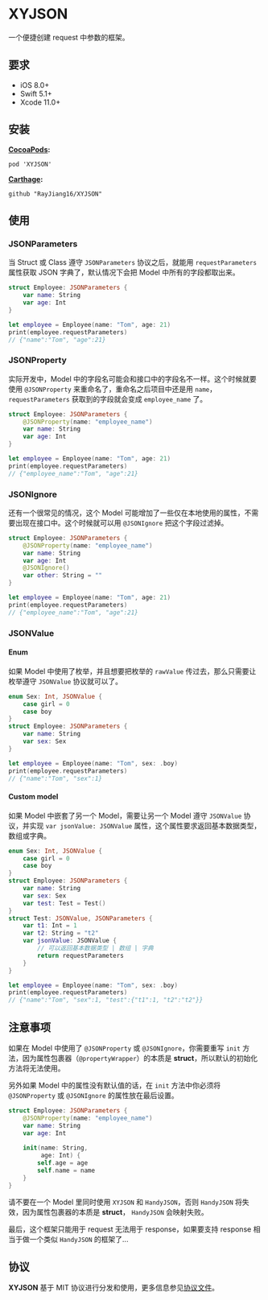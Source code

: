 # XYJSON

一个便捷创建 request 中参数的框架。



## 要求

- iOS 8.0+
- Swift 5.1+
- Xcode 11.0+



## 安装

**[CocoaPods](https://cocoapods.org/):**

```
pod 'XYJSON'
```
**[Carthage](https://github.com/Carthage/Carthage):**

```
github "RayJiang16/XYJSON"
```



## 使用

### JSONParameters

当 Struct 或 Class 遵守 `JSONParameters` 协议之后，就能用 `requestParameters` 属性获取 JSON 字典了，默认情况下会把 Model 中所有的字段都取出来。

```swift
struct Employee: JSONParameters {
    var name: String
    var age: Int
}

let employee = Employee(name: "Tom", age: 21)
print(employee.requestParameters)
// {"name":"Tom", "age":21}
```



### JSONProperty

实际开发中，Model 中的字段名可能会和接口中的字段名不一样。这个时候就要使用 `@JSONProperty` 来重命名了，重命名之后项目中还是用 `name`， `requestParameters` 获取到的字段就会变成 `employee_name` 了。

```swift
struct Employee: JSONParameters {
    @JSONProperty(name: "employee_name")
    var name: String
    var age: Int
}

let employee = Employee(name: "Tom", age: 21)
print(employee.requestParameters)
// {"employee_name":"Tom", "age":21}
```



### JSONIgnore

还有一个很常见的情况，这个 Model 可能增加了一些仅在本地使用的属性，不需要出现在接口中。这个时候就可以用 `@JSONIgnore` 把这个字段过滤掉。

```swift
struct Employee: JSONParameters {
    @JSONProperty(name: "employee_name")
    var name: String
    var age: Int
    @JSONIgnore()
    var other: String = ""
}

let employee = Employee(name: "Tom", age: 21)
print(employee.requestParameters)
// {"employee_name":"Tom", "age":21}
```



### JSONValue

#### Enum

如果 Model 中使用了枚举，并且想要把枚举的 `rawValue` 传过去，那么只需要让枚举遵守 `JSONValue` 协议就可以了。

```swift
enum Sex: Int, JSONValue {
    case girl = 0
    case boy
}
struct Employee: JSONParameters {
    var name: String
    var sex: Sex
}

let employee = Employee(name: "Tom", sex: .boy)
print(employee.requestParameters)
// {"name":"Tom", "sex":1}
```

#### Custom model

如果 Model 中嵌套了另一个 Model，需要让另一个 Model 遵守 `JSONValue` 协议，并实现 `var jsonValue: JSONValue` 属性，这个属性要求返回基本数据类型，数组或字典。

```swift
enum Sex: Int, JSONValue {
    case girl = 0
    case boy
}
struct Employee: JSONParameters {
    var name: String
    var sex: Sex
    var test: Test = Test()
}
struct Test: JSONValue, JSONParameters {
    var t1: Int = 1
    var t2: String = "t2"
    var jsonValue: JSONValue {
        // 可以返回基本数据类型 | 数组 | 字典
        return requestParameters
    }
}

let employee = Employee(name: "Tom", sex: .boy)
print(employee.requestParameters)
// {"name":"Tom", "sex":1, "test":{"t1":1, "t2":"t2"}}
```



## 注意事项

如果在 Model 中使用了 `@JSONProperty` 或 `@JSONIgnore`，你需要重写 `init` 方法，因为属性包裹器（`@propertyWrapper`）的本质是 **struct**，所以默认的初始化方法将无法使用。

另外如果 Model 中的属性没有默认值的话，在 `init` 方法中你必须将 `@JSONProperty` 或 `@JSONIgnore` 的属性放在最后设置。

```swift
struct Employee: JSONParameters {
    @JSONProperty(name: "employee_name")
    var name: String
    var age: Int
    
    init(name: String,
         age: Int) {
        self.age = age
        self.name = name
    }
}
```

请不要在一个 Model 里同时使用 `XYJSON` 和 `HandyJSON`，否则 `HandyJSON` 将失效，因为属性包裹器的本质是 **struct**， `HandyJSON` 会映射失败。



最后，这个框架只能用于 request 无法用于 response，如果要支持 response 相当于做一个类似 `HandyJSON` 的框架了...



## 协议

**XYJSON** 基于 MIT 协议进行分发和使用，更多信息参见[协议文件](LICENSE)。